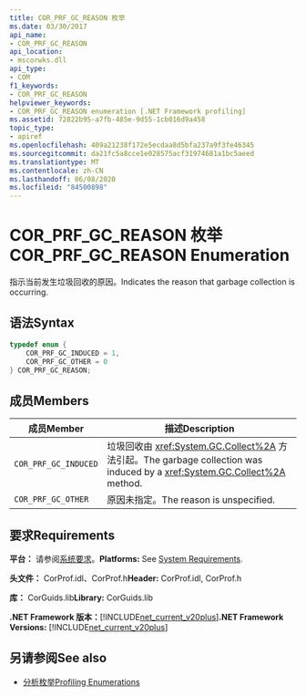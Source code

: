 ```yaml
---
title: COR_PRF_GC_REASON 枚举
ms.date: 03/30/2017
api_name:
- COR_PRF_GC_REASON
api_location:
- mscorwks.dll
api_type:
- COM
f1_keywords:
- COR_PRF_GC_REASON
helpviewer_keywords:
- COR_PRF_GC_REASON enumeration [.NET Framework profiling]
ms.assetid: 72822b95-a7fb-485e-9d55-1cb016d9a458
topic_type:
- apiref
ms.openlocfilehash: 409a21238f172e5ecdaa8d5bfa237a9f3fe46345
ms.sourcegitcommit: da21fc5a8cce1e028575acf31974681a1bc5aeed
ms.translationtype: MT
ms.contentlocale: zh-CN
ms.lasthandoff: 06/08/2020
ms.locfileid: "84500898"
---
```

# <a name="cor_prf_gc_reason-enumeration"></a><span data-ttu-id="c2617-102">COR_PRF_GC_REASON 枚举</span><span class="sxs-lookup"><span data-stu-id="c2617-102">COR_PRF_GC_REASON Enumeration</span></span>
<span data-ttu-id="c2617-103">指示当前发生垃圾回收的原因。</span><span class="sxs-lookup"><span data-stu-id="c2617-103">Indicates the reason that garbage collection is occurring.</span></span>  
  
## <a name="syntax"></a><span data-ttu-id="c2617-104">语法</span><span class="sxs-lookup"><span data-stu-id="c2617-104">Syntax</span></span>  
  
```cpp  
typedef enum {  
    COR_PRF_GC_INDUCED = 1,  
    COR_PRF_GC_OTHER = 0  
} COR_PRF_GC_REASON;  
```  
  
## <a name="members"></a><span data-ttu-id="c2617-105">成员</span><span class="sxs-lookup"><span data-stu-id="c2617-105">Members</span></span>  
  
|<span data-ttu-id="c2617-106">成员</span><span class="sxs-lookup"><span data-stu-id="c2617-106">Member</span></span>|<span data-ttu-id="c2617-107">描述</span><span class="sxs-lookup"><span data-stu-id="c2617-107">Description</span></span>|  
|------------|-----------------|  
|`COR_PRF_GC_INDUCED`|<span data-ttu-id="c2617-108">垃圾回收由 <xref:System.GC.Collect%2A> 方法引起。</span><span class="sxs-lookup"><span data-stu-id="c2617-108">The garbage collection was induced by a <xref:System.GC.Collect%2A> method.</span></span>|  
|`COR_PRF_GC_OTHER`|<span data-ttu-id="c2617-109">原因未指定。</span><span class="sxs-lookup"><span data-stu-id="c2617-109">The reason is unspecified.</span></span>|  
  
## <a name="requirements"></a><span data-ttu-id="c2617-110">要求</span><span class="sxs-lookup"><span data-stu-id="c2617-110">Requirements</span></span>  
 <span data-ttu-id="c2617-111">**平台：** 请参阅[系统要求](../../get-started/system-requirements.md)。</span><span class="sxs-lookup"><span data-stu-id="c2617-111">**Platforms:** See [System Requirements](../../get-started/system-requirements.md).</span></span>  
  
 <span data-ttu-id="c2617-112">**头文件：** CorProf.idl、CorProf.h</span><span class="sxs-lookup"><span data-stu-id="c2617-112">**Header:** CorProf.idl, CorProf.h</span></span>  
  
 <span data-ttu-id="c2617-113">**库：** CorGuids.lib</span><span class="sxs-lookup"><span data-stu-id="c2617-113">**Library:** CorGuids.lib</span></span>  
  
 <span data-ttu-id="c2617-114">**.NET Framework 版本：**[!INCLUDE[net_current_v20plus](../../../../includes/net-current-v20plus-md.md)]</span><span class="sxs-lookup"><span data-stu-id="c2617-114">**.NET Framework Versions:** [!INCLUDE[net_current_v20plus](../../../../includes/net-current-v20plus-md.md)]</span></span>  
  
## <a name="see-also"></a><span data-ttu-id="c2617-115">另请参阅</span><span class="sxs-lookup"><span data-stu-id="c2617-115">See also</span></span>

- [<span data-ttu-id="c2617-116">分析枚举</span><span class="sxs-lookup"><span data-stu-id="c2617-116">Profiling Enumerations</span></span>](profiling-enumerations.md)
